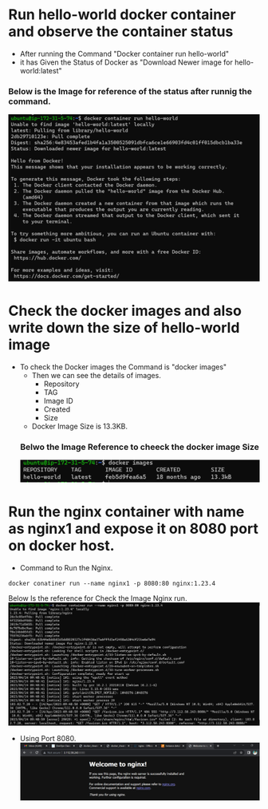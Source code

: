 # Run hello-world docker container and observe the container status

* After running the Command "Docker container run hello-world"
* it has Given the Status of Docker as "Download Newer image for hello-world:latest"

### Below is the Image for reference of the status after runnig the command.
![preview](images/docker1.png)

#  Check the docker images and also write down the size of hello-world image

* To check the Docker images the Command is "docker images"
  * Then we can see the details of images.
      * Repository
      * TAG
      * Image ID
      * Created 
      * Size
  * Docker Image Size is 13.3KB.
  ### Belwo the Image Reference to cheeck the docker image Size
  ![preview](images/docker2.png)


# Run the nginx container with name as nginx1 and expose it on 8080 port on docker host.
* Command to Run the Nginx.
```
docker conatiner run --name nginx1 -p 8080:80 nginx:1.23.4
```
Below Is the reference for Check the Image Nginx run.
![preview](images/docker3.png)

* Using Port 8080.
  ![preview](images/docker4.png)

